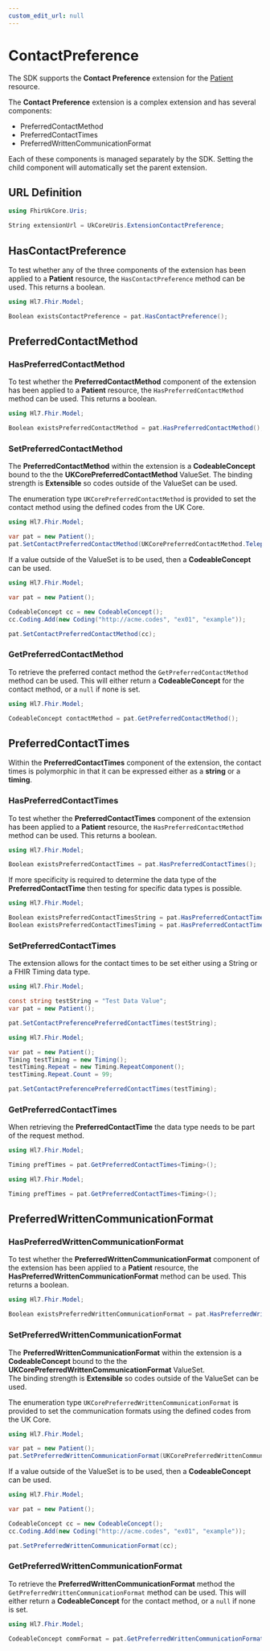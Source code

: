 ```yaml
---
custom_edit_url: null
---
```


# ContactPreference

The SDK supports the **Contact Preference** extension for the [Patient](/docs/resources/res-patient) resource.

The **Contact Preference** extension is a complex extension and has several components:
- PreferredContactMethod 
- PreferredContactTimes
- PreferredWrittenCommunicationFormat
  
Each of these components is managed separately by the SDK. Setting the child component will automatically set the parent extension.

## URL Definition

``` csharp
using FhirUkCore.Uris;

String extensionUrl = UkCoreUris.ExtensionContactPreference;
```

## HasContactPreference

To test whether any of the three components of the extension has been applied to a **Patient** resource, the `HasContactPreference` method can be used.  This returns a boolean. 
``` csharp
using Hl7.Fhir.Model;

Boolean existsContactPreference = pat.HasContactPreference();
```

## PreferredContactMethod

### HasPreferredContactMethod

To test whether the **PreferredContactMethod** component of the extension has been applied to a **Patient** resource, the `HasPreferredContactMethod` method can be used.  This returns a boolean.
``` csharp
using Hl7.Fhir.Model;

Boolean existsPreferredContactMethod = pat.HasPreferredContactMethod();
```

### SetPreferredContactMethod

The **PreferredContactMethod** within the extension is a **CodeableConcept** bound to the the **UKCorePreferredContactMethod** ValueSet.  The binding strength is **Extensible** so codes outside of the ValueSet can be used.

The enumeration type  `UKCorePreferredContactMethod` is provided to set the contact method using the defined codes from the UK Core.

``` csharp
using Hl7.Fhir.Model;

var pat = new Patient();
pat.SetContactPreferredContactMethod(UKCorePreferredContactMethod.Telephone);
```

If a value outside of the ValueSet is to be used, then a **CodeableConcept** can be used.

``` csharp
using Hl7.Fhir.Model;

var pat = new Patient();

CodeableConcept cc = new CodeableConcept();
cc.Coding.Add(new Coding("http://acme.codes", "ex01", "example"));

pat.SetContactPreferredContactMethod(cc);

```

### GetPreferredContactMethod

To retrieve the preferred contact method the `GetPreferredContactMethod` method can be used. This will either return a **CodeableConcept** for the contact method, or a `null` if none is set.

``` csharp
using Hl7.Fhir.Model;

CodeableConcept contactMethod = pat.GetPreferredContactMethod();
```



## PreferredContactTimes

Within the **PreferredContactTimes** component of the extension, the contact times is polymorphic in that it can be expressed either as a **string** or a **timing**.
### HasPreferredContactTimes

To test whether the **PreferredContactTimes** component of the extension has been applied to a **Patient** resource, the `HasPreferredContactMethod` method can be used.  This returns a boolean.
``` csharp
using Hl7.Fhir.Model;

Boolean existsPreferredContactTimes = pat.HasPreferredContactTimes();
```

If more specificity is required to determine the data type of the **PreferredContactTime** then testing for specific data types is possible.

``` csharp
using Hl7.Fhir.Model;

Boolean existsPreferredContactTimesString = pat.HasPreferredContactTimes<String>();
Boolean existsPreferredContactTimesTiming = pat.HasPreferredContactTimes<Timing>();
```

### SetPreferredContactTimes

The extension allows for the contact times to be set either using a String or a FHIR Timing data type.

``` csharp title="Set using a String value."
using Hl7.Fhir.Model;

const string testString = "Test Data Value";
var pat = new Patient();

pat.SetContactPreferencePreferredContactTimes(testString);
```
``` csharp title="Set using a Timing value."
using Hl7.Fhir.Model;

var pat = new Patient();
Timing testTiming = new Timing();
testTiming.Repeat = new Timing.RepeatComponent();
testTiming.Repeat.Count = 99;

pat.SetContactPreferencePreferredContactTimes(testTiming);
```

### GetPreferredContactTimes

When retrieving the **PreferredContactTime** the data type needs to be part of the request method.

``` csharp title="Retrieve using a String value."
using Hl7.Fhir.Model;

Timing prefTimes = pat.GetPreferredContactTimes<Timing>();
```
``` csharp title="Retrieve using a Timing value."
using Hl7.Fhir.Model;

Timing prefTimes = pat.GetPreferredContactTimes<Timing>();
```

## PreferredWrittenCommunicationFormat

### HasPreferredWrittenCommunicationFormat
To test whether the **PreferredWrittenCommunicationFormat** component of the extension has been applied to a **Patient** resource, the **HasPreferredWrittenCommunicationFormat** method can be used.    This returns a boolean. 
``` csharp
using Hl7.Fhir.Model;

Boolean existsPreferredWrittenCommunicationFormat = pat.HasPreferredWrittenCommunicationFormat();
```

### SetPreferredWrittenCommunicationFormat
The **PreferredWrittenCommunicationFormat** within the extension is a **CodeableConcept** bound to the the **UKCorePreferredWrittenCommunicationFormat** ValueSet.  
The binding strength is **Extensible** so codes outside of the ValueSet can be used.

The enumeration type  `UKCorePreferredWrittenCommunicationFormat` is provided to set the communication formats using the defined codes from the UK Core.

``` csharp
using Hl7.Fhir.Model;

var pat = new Patient();
pat.SetPreferredWrittenCommunicationFormat(UKCorePreferredWrittenCommunicationFormat.Braille);
```

If a value outside of the ValueSet is to be used, then a **CodeableConcept** can be used.

``` csharp
using Hl7.Fhir.Model;

var pat = new Patient();

CodeableConcept cc = new CodeableConcept();
cc.Coding.Add(new Coding("http://acme.codes", "ex01", "example"));

pat.SetPreferredWrittenCommunicationFormat(cc);

```

### GetPreferredWrittenCommunicationFormat

To retrieve the **PreferredWrittenCommunicationFormat** method the `GetPreferredWrittenCommunicationFormat` method can be used. This will either return a **CodeableConcept** for the contact method, or a `null` if none is set.

``` csharp
using Hl7.Fhir.Model;

CodeableConcept commFormat = pat.GetPreferredWrittenCommunicationFormat();
```